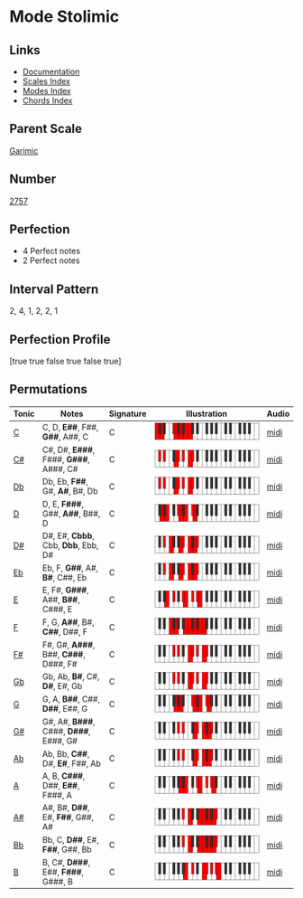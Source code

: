 # Mode Stolimic

## Links

- [Documentation](index.md)
- [Scales Index](Scales.md)
- [Modes Index](Modes.md)
- [Chords Index](Chords.md)

## Parent Scale

[Garimic](ScaleGarimic.md)

## Number

[2757](https://ianring.com/musictheory/scales/2757)

## Perfection

- 4 Perfect notes
- 2 Perfect notes

## Interval Pattern

2, 4, 1, 2, 2, 1

## Perfection Profile

[true true false true false true]

## Permutations

| Tonic | Notes | Signature | Illustration | Audio |
|-------|-------|-----------|--------------|-------|
| [C](ModeCNaturalStolimic.md) | C, D, **E##**, F##, **G##**, A##, C | C | ![CNaturalStolimic](ModeCNaturalStolimic.png) | [midi](https://github.com/edipermadi/music/blob/main/docs/ModeCNaturalStolimic.mid?raw=true) |
| [C#](ModeCSharpStolimic.md) | C#, D#, **E###**, F###, **G###**, A###, C# | C | ![CSharpStolimic](ModeCSharpStolimic.png) | [midi](https://github.com/edipermadi/music/blob/main/docs/ModeCSharpStolimic.mid?raw=true) |
| [Db](ModeDFlatStolimic.md) | Db, Eb, **F##**, G#, **A#**, B#, Db | C | ![DFlatStolimic](ModeDFlatStolimic.png) | [midi](https://github.com/edipermadi/music/blob/main/docs/ModeDFlatStolimic.mid?raw=true) |
| [D](ModeDNaturalStolimic.md) | D, E, **F###**, G##, **A##**, B##, D | C | ![DNaturalStolimic](ModeDNaturalStolimic.png) | [midi](https://github.com/edipermadi/music/blob/main/docs/ModeDNaturalStolimic.mid?raw=true) |
| [D#](ModeDSharpStolimic.md) | D#, E#, **Cbbb**, Cbb, **Dbb**, Ebb, D# | C | ![DSharpStolimic](ModeDSharpStolimic.png) | [midi](https://github.com/edipermadi/music/blob/main/docs/ModeDSharpStolimic.mid?raw=true) |
| [Eb](ModeEFlatStolimic.md) | Eb, F, **G##**, A#, **B#**, C##, Eb | C | ![EFlatStolimic](ModeEFlatStolimic.png) | [midi](https://github.com/edipermadi/music/blob/main/docs/ModeEFlatStolimic.mid?raw=true) |
| [E](ModeENaturalStolimic.md) | E, F#, **G###**, A##, **B##**, C###, E | C | ![ENaturalStolimic](ModeENaturalStolimic.png) | [midi](https://github.com/edipermadi/music/blob/main/docs/ModeENaturalStolimic.mid?raw=true) |
| [F](ModeFNaturalStolimic.md) | F, G, **A##**, B#, **C##**, D##, F | C | ![FNaturalStolimic](ModeFNaturalStolimic.png) | [midi](https://github.com/edipermadi/music/blob/main/docs/ModeFNaturalStolimic.mid?raw=true) |
| [F#](ModeFSharpStolimic.md) | F#, G#, **A###**, B##, **C###**, D###, F# | C | ![FSharpStolimic](ModeFSharpStolimic.png) | [midi](https://github.com/edipermadi/music/blob/main/docs/ModeFSharpStolimic.mid?raw=true) |
| [Gb](ModeGFlatStolimic.md) | Gb, Ab, **B#**, C#, **D#**, E#, Gb | C | ![GFlatStolimic](ModeGFlatStolimic.png) | [midi](https://github.com/edipermadi/music/blob/main/docs/ModeGFlatStolimic.mid?raw=true) |
| [G](ModeGNaturalStolimic.md) | G, A, **B##**, C##, **D##**, E##, G | C | ![GNaturalStolimic](ModeGNaturalStolimic.png) | [midi](https://github.com/edipermadi/music/blob/main/docs/ModeGNaturalStolimic.mid?raw=true) |
| [G#](ModeGSharpStolimic.md) | G#, A#, **B###**, C###, **D###**, E###, G# | C | ![GSharpStolimic](ModeGSharpStolimic.png) | [midi](https://github.com/edipermadi/music/blob/main/docs/ModeGSharpStolimic.mid?raw=true) |
| [Ab](ModeAFlatStolimic.md) | Ab, Bb, **C##**, D#, **E#**, F##, Ab | C | ![AFlatStolimic](ModeAFlatStolimic.png) | [midi](https://github.com/edipermadi/music/blob/main/docs/ModeAFlatStolimic.mid?raw=true) |
| [A](ModeANaturalStolimic.md) | A, B, **C###**, D##, **E##**, F###, A | C | ![ANaturalStolimic](ModeANaturalStolimic.png) | [midi](https://github.com/edipermadi/music/blob/main/docs/ModeANaturalStolimic.mid?raw=true) |
| [A#](ModeASharpStolimic.md) | A#, B#, **D##**, E#, **F##**, G##, A# | C | ![ASharpStolimic](ModeASharpStolimic.png) | [midi](https://github.com/edipermadi/music/blob/main/docs/ModeASharpStolimic.mid?raw=true) |
| [Bb](ModeBFlatStolimic.md) | Bb, C, **D##**, E#, **F##**, G##, Bb | C | ![BFlatStolimic](ModeBFlatStolimic.png) | [midi](https://github.com/edipermadi/music/blob/main/docs/ModeBFlatStolimic.mid?raw=true) |
| [B](ModeBNaturalStolimic.md) | B, C#, **D###**, E##, **F###**, G###, B | C | ![BNaturalStolimic](ModeBNaturalStolimic.png) | [midi](https://github.com/edipermadi/music/blob/main/docs/ModeBNaturalStolimic.mid?raw=true) |
